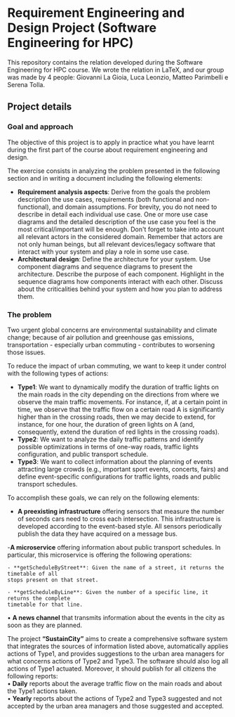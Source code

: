 # Requirement Engineering and Design Project (Software Engineering for HPC)

This repository contains the relation developed during the Software Engineering for HPC course. We wrote the relation in LaTeX, and our group was made by 4 people: Giovanni La Gioia, Luca Leonzio, Matteo Parimbelli e Serena Tolla.

## Project details

### Goal and approach

The objective of this project is to apply in practice what you have learnt during the first part of the course about requirement engineering and design.

The exercise consists in analyzing the problem presented in the following section and in writing a document including the following elements:
- **Requirement analysis aspects**: Derive from the goals the problem description the use cases, requirements (both functional and non-functional), and domain assumptions. For brevity, you do not need to describe in detail each individual use case. One or more use case diagrams and the detailed description of the use case you feel is the most critical/important will be enough. Don't forget to take into account all relevant actors in the considered domain. Remember that actors are not only human beings, but all relevant devices/legacy software that interact with your system and play a role in some use case.
- **Architectural design**: Define the architecture for your system. Use component diagrams and sequence diagrams to present the architecture. Describe the purpose of each component. Highlight in the sequence diagrams how components interact with each other. Discuss about the criticalities behind your system and how you plan to address them.


### The problem

Two urgent global concerns are environmental sustainability and climate change; because of air pollution and greenhouse gas emissions, transportation - especially urban commuting - contributes to worsening those issues.

To reduce the impact of urban commuting, we want to keep it under control with the 
following types of actions: 
- **Type1**: We want to dynamically modify the duration of traffic lights on the main roads in the 
city depending on the directions from where we observe the main traffic movements. 
For instance, if, at a certain point in time, we observe that the traffic flow on a certain 
road A is significantly higher than in the crossing roads, then we may decide to extend, 
for instance, for one hour, the duration of green lights on A (and, consequently, extend 
the duration of red lights in the crossing roads). 
- **Type2**: We want to analyze the daily traffic patterns and identify possible optimizations in 
terms of one-way roads, traffic lights configuration, and public transport schedule.  
- **Type3**: We want to collect information about the planning of events attracting large crowds 
(e.g., important sport events, concerts, fairs) and define event-specific configurations 
for traffic lights, roads and public transport schedules. 

To accomplish these goals, we can rely on the following elements:

- **A preexisting infrastructure** offering sensors that measure the number of seconds cars 
need to cross each intersection. This infrastructure is developed according to the 
event-based style. All sensors periodically publish the data they have acquired on a 
message bus. 

 -**A microservice** offering information about public transport schedules. In particular, 
this microservice is offering the following operations: 

    - **getScheduleByStreet**: Given the name of a street, it returns the timetable of all 
    stops present on that street. 

    - **getScheduleByLine**: Given the number of a specific line, it returns the complete 
    timetable for that line.   

• **A news channel** that transmits information about the events in the city as soon as they 
are planned. 

The project **“SustainCity”** aims to create a comprehensive software system that integrates 
the sources of information listed above, automatically applies actions of Type1, and provides 
suggestions to the urban area managers for what concerns actions of Type2 and Type3. The 
software should also log all actions of Type1 actuated. Moreover, it should publish for all 
citizens the following reports:  
• **Daily** reports about the average traffic flow on the main roads and about the Type1 
actions taken.  
• **Yearly** reports about the actions of Type2 and Type3 suggested and not accepted by 
the urban area managers and those suggested and accepted. 
